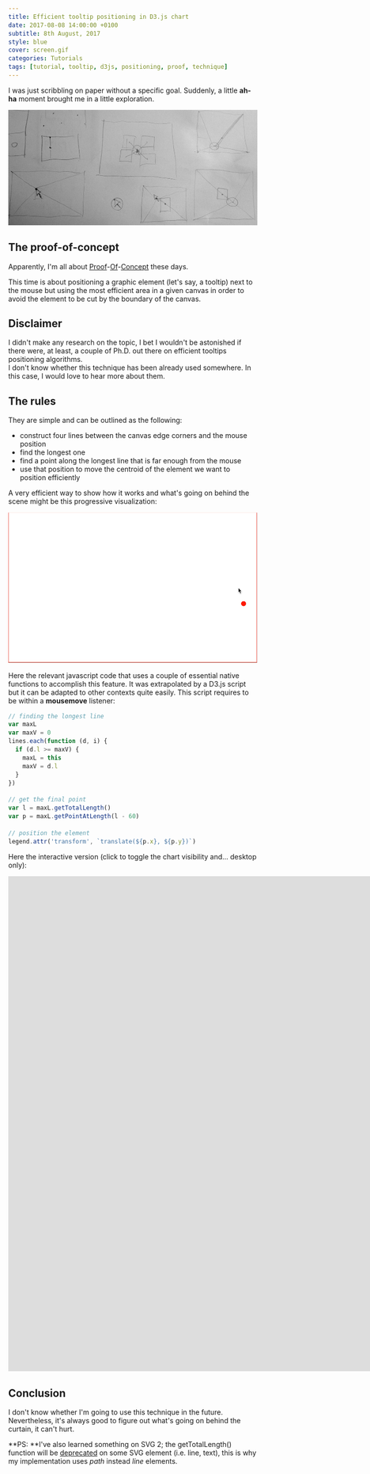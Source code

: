 ```yaml
---
title: Efficient tooltip positioning in D3.js chart
date: 2017-08-08 14:00:00 +0100
subtitle: 8th August, 2017
style: blue
cover: screen.gif
categories: Tutorials
tags: [tutorial, tooltip, d3js, positioning, proof, technique]
---
```


I was just scribbling on paper without a specific goal. Suddenly, a little **ah-ha** moment brought me in a little exploration. 

![screen](../assets/posts/efficient-tooltip-positioning-in-d3js-chart/sketch.jpg)

## The proof-of-concept

Apparently, I'm all about [Proof](http://fabiofranchino.com/blog/going-towards-reusable-d3js-charts/)-[Of](http://fabiofranchino.com/blog/towards-a-better-chart-template/)-[Concept](http://fabiofranchino.com/blog/size-matters/) these days. 

This time is about positioning a graphic element (let's say, a tooltip) next to the mouse but using the most efficient area in a given canvas in order to avoid the element to be cut by the boundary of the canvas.

## Disclaimer

I didn't make any research on the topic, I bet I wouldn't be astonished if there were, at least, a couple of Ph.D. out there on efficient tooltips positioning algorithms.  
I don't know whether this technique has been already used somewhere. In this case, I would love to hear more about them.

## The rules

They are simple and can be outlined as the following:

- construct four lines between the canvas edge corners and the mouse position
- find the longest one
- find a point along the longest line that is far enough from the mouse
- use that position to move the centroid of the element we want to position efficiently

A very efficient way to show how it works and what's going on behind the scene might be this progressive visualization:

![screen](../assets/posts/efficient-tooltip-positioning-in-d3js-chart/screen.gif)

Here the relevant javascript code that uses a couple of essential native functions to accomplish this feature. It was extrapolated by a D3.js script but it can be adapted to other contexts quite easily. This script requires to be within a **mousemove** listener:

```javascript
// finding the longest line
var maxL
var maxV = 0
lines.each(function (d, i) {
  if (d.l >= maxV) {
    maxL = this
    maxV = d.l
  }
})

// get the final point
var l = maxL.getTotalLength()
var p = maxL.getPointAtLength(l - 60)

// position the element
legend.attr('transform', `translate(${p.x}, ${p.y})`)
```

Here the interactive version (click to toggle the chart visibility and... desktop only):

<iframe class="fuildframe" width="3000" data-width-mobile="1000" height="1000" src="https://fabiofranchino.com/efficient-element-positioning/" frameborder="0" scrolling="no"></iframe>

## Conclusion

I don't know whether I'm going to use this technique in the future. Nevertheless, it's always good to figure out what's going on behind the curtain, it can't hurt.

**PS: **I've also learned something on SVG 2; the getTotalLength() function  will be [deprecated](https://developer.mozilla.org/en-US/docs/Web/API/SVGPathElement/getTotalLength) on some SVG element (i.e. line, text), this is why my implementation uses *path* instead *line* elements.

